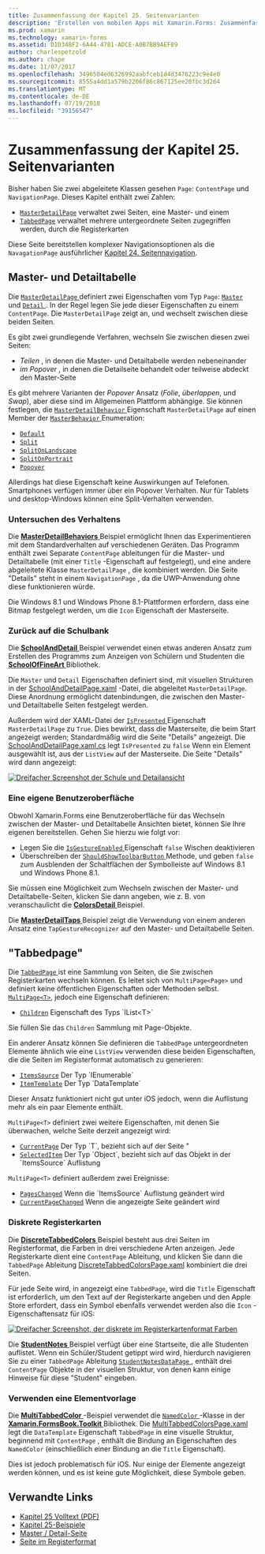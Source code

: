 ```yaml
---
title: Zusammenfassung der Kapitel 25. Seitenvarianten
description: 'Erstellen von mobilen Apps mit Xamarin.Forms: Zusammenfassung der Kapitel 25. Seitenvarianten'
ms.prod: xamarin
ms.technology: xamarin-forms
ms.assetid: D1D348F2-6A44-4781-ADCE-A0B7BB9AEF89
author: charlespetzold
ms.author: chape
ms.date: 11/07/2017
ms.openlocfilehash: 3496504ed6326992aabfceb1d4d3476223c9e4e0
ms.sourcegitcommit: 8555a4dd1a579b2206f86c867125ee20fbc3d264
ms.translationtype: MT
ms.contentlocale: de-DE
ms.lasthandoff: 07/19/2018
ms.locfileid: "39156547"
---
```

# <a name="summary-of-chapter-25-page-varieties"></a>Zusammenfassung der Kapitel 25. Seitenvarianten

Bisher haben Sie zwei abgeleitete Klassen gesehen `Page`: `ContentPage` und `NavigationPage`. Dieses Kapitel enthält zwei Zahlen:

- [`MasterDetailPage`](xref:Xamarin.Forms.MasterDetailPage) verwaltet zwei Seiten, eine Master- und einem
- [`TabbedPage`](xref:Xamarin.Forms.TabbedPage) verwaltet mehrere untergeordnete Seiten zugegriffen werden, durch die Registerkarten

Diese Seite bereitstellen komplexer Navigationsoptionen als die `NavagationPage` ausführlicher [Kapitel 24. Seitennavigation](~/xamarin-forms/creating-mobile-apps-xamarin-forms/summaries/chapter24.md).

## <a name="master-and-detail"></a>Master- und Detailtabelle

Die [ `MasterDetailPage` ](xref:Xamarin.Forms.MasterDetailPage) definiert zwei Eigenschaften vom Typ `Page`: [ `Master` ](xref:Xamarin.Forms.MasterDetailPage.Master) und [ `Detail` ](xref:Xamarin.Forms.MasterDetailPage.Detail). In der Regel legen Sie jede dieser Eigenschaften zu einem `ContentPage`. Die `MasterDetailPage` zeigt an, und wechselt zwischen diese beiden Seiten.

Es gibt zwei grundlegende Verfahren, wechseln Sie zwischen diesen zwei Seiten:

- *Teilen* , in denen die Master- und Detailtabelle werden nebeneinander
- *im Popover* , in denen die Detailseite behandelt oder teilweise abdeckt den Master-Seite

Es gibt mehrere Varianten der *Popover* Ansatz (*Folie*, *überlappen*, und *Swap*), aber diese sind im Allgemeinen Plattform abhängige. Sie können festlegen, die [ `MasterDetailBehavior` ](xref:Xamarin.Forms.MasterDetailPage.MasterBehavior) Eigenschaft `MasterDetailPage` auf einen Member der [ `MasterBehavior` ](xref:Xamarin.Forms.MasterBehavior) Enumeration:

- [`Default`](xref:Xamarin.Forms.MasterBehavior.Default)
- [`Split`](xref:Xamarin.Forms.MasterBehavior.Split)
- [`SplitOnLandscape`](xref:Xamarin.Forms.MasterBehavior.SplitOnLandscape)
- [`SplitOnPortrait`](xref:Xamarin.Forms.MasterBehavior.SplitOnPortrait)
- [`Popover`](xref:Xamarin.Forms.MasterBehavior.Popover)

Allerdings hat diese Eigenschaft keine Auswirkungen auf Telefonen. Smartphones verfügen immer über ein Popover Verhalten. Nur für Tablets und desktop-Windows können eine Split-Verhalten verwenden.

### <a name="exploring-the-behaviors"></a>Untersuchen des Verhaltens

Die [ **MasterDetailBehaviors** ](https://github.com/xamarin/xamarin-forms-book-samples/tree/master/Chapter25/MasterDetailBehaviors) Beispiel ermöglicht Ihnen das Experimentieren mit dem Standardverhalten auf verschiedenen Geräten. Das Programm enthält zwei Separate `ContentPage` ableitungen für die Master- und Detailtabelle (mit einer `Title` -Eigenschaft auf festgelegt), und eine andere abgeleitete Klasse `MasterDetailPage` , die kombiniert werden. Die Seite "Details" steht in einem `NavigationPage` , da die UWP-Anwendung ohne diese funktionieren würde.

Die Windows 8.1 und Windows Phone 8.1-Plattformen erfordern, dass eine Bitmap festgelegt werden, um die `Icon` Eigenschaft der Masterseite.

### <a name="back-to-school"></a>Zurück auf die Schulbank

Die [ **SchoolAndDetail** ](https://github.com/xamarin/xamarin-forms-book-samples/tree/master/Chapter25/SchoolAndDetail) Beispiel verwendet einen etwas anderen Ansatz zum Erstellen des Programms zum Anzeigen von Schülern und Studenten die [ **SchoolOfFineArt** ](https://github.com/xamarin/xamarin-forms-book-samples/tree/master/Libraries/SchoolOfFineArt) Bibliothek.

Die `Master` und `Detail` Eigenschaften definiert sind, mit visuellen Strukturen in der [SchoolAndDetailPage.xaml](https://github.com/xamarin/xamarin-forms-book-samples/blob/master/Chapter25/SchoolAndDetail/SchoolAndDetail/SchoolAndDetail/SchoolAndDetailPage.xaml) -Datei, die abgeleitet `MasterDetailPage`. Diese Anordnung ermöglicht datenbindungen, die zwischen den Master- und Detailtabelle Seiten festgelegt werden.

Außerdem wird der XAML-Datei der [ `IsPresented` ](xref:Xamarin.Forms.MasterDetailPage.IsPresented) Eigenschaft `MasterDetailPage` zu `True`. Dies bewirkt, dass die Masterseite, die beim Start angezeigt werden; Standardmäßig wird die Seite "Details" angezeigt. Die [SchoolAndDetailPage.xaml.cs](https://github.com/xamarin/xamarin-forms-book-samples/blob/master/Chapter25/SchoolAndDetail/SchoolAndDetail/SchoolAndDetail/SchoolAndDetailPage.xaml.cs) legt `IsPresented` zu `false` Wenn ein Element ausgewählt ist, aus der `ListView` auf der Masterseite. Die Seite "Details" wird dann angezeigt:

[![Dreifacher Screenshot der Schule und Detailansicht](images/ch25fg09-small.png "Detailseite aus einem MasterDetailPage")](images/ch25fg09-large.png#lightbox "Detailseite aus einem MasterDetailPage")

### <a name="your-own-user-interface"></a>Eine eigene Benutzeroberfläche

Obwohl Xamarin.Forms eine Benutzeroberfläche für das Wechseln zwischen der Master- und Detailtabelle Ansichten bietet, können Sie Ihre eigenen bereitstellen. Gehen Sie hierzu wie folgt vor:

- Legen Sie die [ `IsGestureEnabled` ](xref:Xamarin.Forms.MasterDetailPage.IsGestureEnabled) Eigenschaft `false` Wischen deaktivieren
- Überschreiben der [ `ShouldShowToolbarButton` ](xref:Xamarin.Forms.MasterDetailPage.ShouldShowToolbarButton) Methode, und geben `false` zum Ausblenden der Schaltflächen der Symbolleiste auf Windows 8.1 und Windows Phone 8.1.

Sie müssen eine Möglichkeit zum Wechseln zwischen der Master- und Detailtabelle-Seiten, klicken Sie dann angeben, wie z. B. von veranschaulicht die [ **ColorsDetail** ](https://github.com/xamarin/xamarin-forms-book-samples/tree/master/Chapter25/ColorsDetails) Beispiel.

Die [ **MasterDetailTaps** ](https://github.com/xamarin/xamarin-forms-book-samples/tree/master/Chapter25/MasterDetailTaps) Beispiel zeigt die Verwendung von einem anderen Ansatz eine `TapGestureRecognizer` auf den Master- und Detailtabelle Seiten.

## <a name="tabbedpage"></a>"Tabbedpage"

Die [ `TabbedPage` ](xref:Xamarin.Forms.TabbedPage) ist eine Sammlung von Seiten, die Sie zwischen Registerkarten wechseln können. Es leitet sich von `MultiPage<Page>` und definiert keine öffentlichen Eigenschaften oder Methoden selbst. [`MultiPage<T>`](xref:Xamarin.Forms.MultiPage`1), jedoch eine Eigenschaft definieren:

- [`Children`](xref:Xamarin.Forms.MultiPage`1.Children) Eigenschaft des Typs `IList<T>`

Sie füllen Sie das `Children` Sammlung mit Page-Objekte.

Ein anderer Ansatz können Sie definieren die `TabbedPage` untergeordneten Elemente ähnlich wie eine `ListView` verwenden diese beiden Eigenschaften, die die Seiten im Registerformat automatisch zu generieren:

- [`ItemsSource`](xref:Xamarin.Forms.MultiPage`1.ItemsSource) Der Typ `IEnumerable`
- [`ItemTemplate`](xref:Xamarin.Forms.MultiPage`1.ItemTemplate) Der Typ `DataTemplate`

Dieser Ansatz funktioniert nicht gut unter iOS jedoch, wenn die Auflistung mehr als ein paar Elemente enthält.

`MultiPage<T>` definiert zwei weitere Eigenschaften, mit denen Sie überwachen, welche Seite derzeit angezeigt wird:

- [`CurrentPage`](xref:Xamarin.Forms.MultiPage`1.CurrentPage) Der Typ `T`, bezieht sich auf der Seite "
- [`SelectedItem`](xref:Xamarin.Forms.MultiPage`1.SelectedItem) Der Typ `Object`, bezieht sich auf das Objekt in der `ItemsSource` Auflistung

`MultiPage<T>` definiert außerdem zwei Ereignisse:

- [`PagesChanged`](xref:Xamarin.Forms.MultiPage`1.PagesChanged) Wenn die `ItemsSource` Auflistung geändert wird
- [`CurrentPageChanged`](xref:Xamarin.Forms.MultiPage`1.CurrentPageChanged) Wenn die angezeigte Seite geändert wird

### <a name="discrete-tab-pages"></a>Diskrete Registerkarten

Die [ **DiscreteTabbedColors** ](https://github.com/xamarin/xamarin-forms-book-samples/tree/master/Chapter25/DiscreteTabbedColors) Beispiel besteht aus drei Seiten im Registerformat, die Farben in drei verschiedene Arten anzeigen. Jede Registerkarte dient eine `ContentPage` Ableitung, und klicken Sie dann die `TabbedPage` Ableitung [DiscreteTabbedColorsPage.xaml](https://github.com/xamarin/xamarin-forms-book-samples/blob/master/Chapter25/DiscreteTabbedColors/DiscreteTabbedColors/DiscreteTabbedColors/DiscreteTabbedColorsPage.xaml) kombiniert die drei Seiten.

Für jede Seite wird, in angezeigt eine `TabbedPage`, wird die `Title` Eigenschaft ist erforderlich, um den Text auf der Registerkarte angeben und den Apple Store erfordert, dass ein Symbol ebenfalls verwendet werden also die `Icon` -Eigenschaftensatz für iOS:

[![Dreifacher Screenshot, der diskrete im Registerkartenformat Farben](images/ch25fg13-small.png "\"tabbedpage\"")](images/ch25fg13-large.png#lightbox "\"tabbedpage\"")

Die [ **StudentNotes** ](https://github.com/xamarin/xamarin-forms-book-samples/tree/master/Chapter25/StudentNotes) Beispiel verfügt über eine Startseite, die alle Studenten auflistet. Wenn ein Schüler/Student getippt wird wird, hierdurch navigieren Sie zu einer `TabbedPage` Ableitung [ `StudentNotesDataPage` ](https://github.com/xamarin/xamarin-forms-book-samples/blob/master/Chapter25/StudentNotes/StudentNotes/StudentNotes/StudentNotesDataPage.xaml), enthält drei `ContentPage` Objekte in der visuellen Struktur, von denen kann einige Hinweise für diese "Student" eingeben.

### <a name="using-an-itemtemplate"></a>Verwenden eine Elementvorlage

Die [ **MultiTabbedColor** ](https://github.com/xamarin/xamarin-forms-book-samples/tree/master/Chapter25/MultiTabbedColors) -Beispiel verwendet die [ `NamedColor` ](https://github.com/xamarin/xamarin-forms-book-samples/blob/master/Libraries/Xamarin.FormsBook.Toolkit/Xamarin.FormsBook.Toolkit/NamedColor.cs) -Klasse in der [ **Xamarin.FormsBook.Toolkit** ](https://github.com/xamarin/xamarin-forms-book-samples/tree/master/Libraries/Xamarin.FormsBook.Toolkit) Bibliothek. Die [MultiTabbedColorsPage.xaml](https://github.com/xamarin/xamarin-forms-book-samples/blob/master/Chapter25/MultiTabbedColors/MultiTabbedColors/MultiTabbedColors/MultiTabbedColorsPage.xaml) legt die `DataTemplate` Eigenschaft `TabbedPage` in eine visuelle Struktur, beginnend mit `ContentPage` , enthält die Bindung an Eigenschaften des `NamedColor` (einschließlich einer Bindung an die `Title` Eigenschaft).

Dies ist jedoch problematisch für iOS. Nur einige der Elemente angezeigt werden können, und es ist keine gute Möglichkeit, diese Symbole geben.



## <a name="related-links"></a>Verwandte Links

- [Kapitel 25 Volltext (PDF)](https://download.xamarin.com/developer/xamarin-forms-book/XamarinFormsBook-Ch25-Apr2016.pdf)
- [Kapitel 25-Beispiele](https://github.com/xamarin/xamarin-forms-book-samples/tree/master/Chapter25)
- [Master / Detail-Seite](~/xamarin-forms/app-fundamentals/navigation/master-detail-page.md)
- [Seite im Registerformat](~/xamarin-forms/app-fundamentals/navigation/tabbed-page.md)
